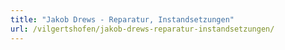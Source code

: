 ```yaml
---
title: "Jakob Drews - Reparatur, Instandsetzungen"
url: /vilgertshofen/jakob-drews-reparatur-instandsetzungen/
---
```

